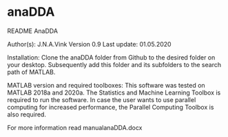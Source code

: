 # anaDDA
README AnaDDA

Author(s): J.N.A.Vink
Version 0.9
Last update: 01.05.2020

Installation:
Clone the anaDDA folder from Github to the desired folder on your desktop. Subsequently add this folder and its subfolders to the search path of MATLAB. 

MATLAB version and required toolboxes:
This software was tested on MATLAB 2018a and 2020a. The Statistics and Machine Learning Toolbox is required to run the software. In case the user wants to use parallel computing for increased performance, the Parallel Computing Toolbox is also required. 

For more information read manualanaDDA.docx
